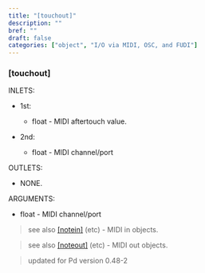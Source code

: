 ```yaml
---
title: "[touchout]"
description: ""
bref: ""
draft: false
categories: ["object", "I/O via MIDI, OSC, and FUDI"]
---
```


### [touchout]

INLETS:

- 1st: 
 
  - float - MIDI aftertouch value.
  
- 2nd: 

  - float - MIDI channel/port

OUTLETS:
  
- NONE.
  
ARGUMENTS:

- float - MIDI channel/port


> see also [[notein]](../notein) (etc) - MIDI in objects.

> see also [[noteout]](../noteout) (etc) - MIDI out objects.

> updated for Pd version 0.48-2
 
